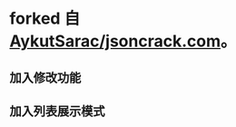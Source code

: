 # forked 自 [AykutSarac/jsoncrack.com](https://github.com/AykutSarac/jsoncrack.com)。
## 加入修改功能
## 加入列表展示模式